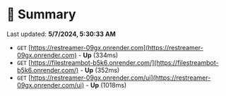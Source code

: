 # 📖 Summary
Last updated: **5/7/2024, 5:30:33 AM**

- `GET` [https://restreamer-09gx.onrender.com](https://restreamer-09gx.onrender.com) - **Up** (334ms)
- `GET` [https://filestreambot-b5k6.onrender.com/](https://filestreambot-b5k6.onrender.com/) - **Up** (352ms)
- `GET` [https://restreamer-09gx.onrender.com/ui](https://restreamer-09gx.onrender.com/ui) - **Up** (1018ms)
